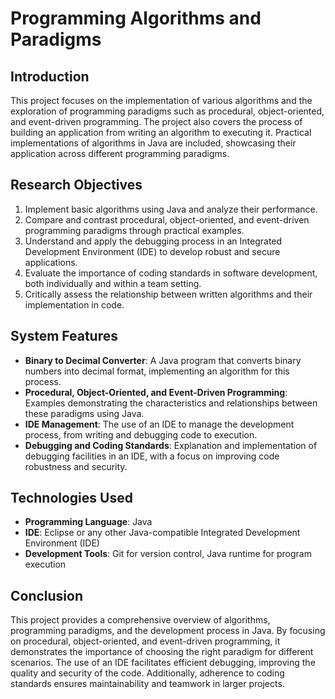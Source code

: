 # Programming Algorithms and Paradigms

## Introduction
This project focuses on the implementation of various algorithms and the exploration of programming paradigms such as procedural, object-oriented, and event-driven programming. The project also covers the process of building an application from writing an algorithm to executing it. Practical implementations of algorithms in Java are included, showcasing their application across different programming paradigms.

## Research Objectives
1. Implement basic algorithms using Java and analyze their performance.
2. Compare and contrast procedural, object-oriented, and event-driven programming paradigms through practical examples.
3. Understand and apply the debugging process in an Integrated Development Environment (IDE) to develop robust and secure applications.
4. Evaluate the importance of coding standards in software development, both individually and within a team setting.
5. Critically assess the relationship between written algorithms and their implementation in code.

## System Features
- **Binary to Decimal Converter**: A Java program that converts binary numbers into decimal format, implementing an algorithm for this process.
- **Procedural, Object-Oriented, and Event-Driven Programming**: Examples demonstrating the characteristics and relationships between these paradigms using Java.
- **IDE Management**: The use of an IDE to manage the development process, from writing and debugging code to execution.
- **Debugging and Coding Standards**: Explanation and implementation of debugging facilities in an IDE, with a focus on improving code robustness and security.

## Technologies Used
- **Programming Language**: Java
- **IDE**: Eclipse or any other Java-compatible Integrated Development Environment (IDE)
- **Development Tools**: Git for version control, Java runtime for program execution

## Conclusion
This project provides a comprehensive overview of algorithms, programming paradigms, and the development process in Java. By focusing on procedural, object-oriented, and event-driven programming, it demonstrates the importance of choosing the right paradigm for different scenarios. The use of an IDE facilitates efficient debugging, improving the quality and security of the code. Additionally, adherence to coding standards ensures maintainability and teamwork in larger projects.

